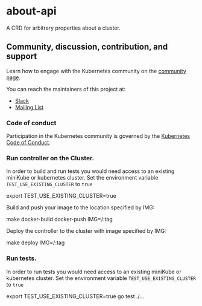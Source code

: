 # about-api

A CRD for arbitrary properties about a cluster.
## Community, discussion, contribution, and support

Learn how to engage with the Kubernetes community on the [community page](http://kubernetes.io/community/).

You can reach the maintainers of this project at:

- [Slack](https://kubernetes.slack.com/messages/sig-multicluster)
- [Mailing List](https://groups.google.com/forum/#!forum/kubernetes-sig-multicluster)

### Code of conduct

Participation in the Kubernetes community is governed by the [Kubernetes Code of Conduct](code-of-conduct.md).


### Run controller on the Cluster.

In order to build and run tests you would need access to an existing miniKube or kubernetes cluster.
Set the environment variable `TEST_USE_EXISTING_CLUSTER` to `true`

export TEST_USE_EXISTING_CLUSTER=true

Build and push your image to the location specified by IMG:

make docker-build docker-push IMG=<some-registry>/<project-name>:tag

Deploy the controller to the cluster with image specified by IMG:

make deploy IMG=<some-registry>/<project-name>:tag


### Run tests.

In order to run tests you would need access to an existing miniKube or kubernetes cluster.
Set the environment variable `TEST_USE_EXISTING_CLUSTER` to `true`

export TEST_USE_EXISTING_CLUSTER=true
go test ./...
